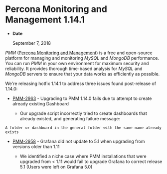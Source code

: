 # Percona Monitoring and Management 1.14.1


* **Date**

    September 7, 2018


*PMM* ([Percona Monitoring and Management](https://www.percona.com/doc/percona-monitoring-and-management/index.html)) is a free and open-source platform for managing and monitoring *MySQL* and *MongoDB* performance. You can run *PMM* in your own environment for maximum security and reliability. It provides thorough time-based analysis for *MySQL* and *MongoDB* servers to ensure that your data works as efficiently as possible.

We're releasing hotfix 1.14.1 to address three issues found post-release of
1.14.0:


* [PMM-2963](https://jira.percona.com/browse/PMM-2963) - Upgrading to PMM 1.14.0 fails due to attempt to create already
existing Dashboard


    * Our upgrade script incorrectly tried to create dashboards that already
existed, and generating failure message:

```
A folder or dashboard in the general folder with the same name already exists
```


* [PMM-2958](https://jira.percona.com/browse/PMM-2958) - Grafana did not update to 5.1 when upgrading from versions
older than 1.11


    * We identified a niche case where PMM installations that were upgraded from
< 1.11 would fail to upgrade Grafana to correct release 5.1 (Users were
left on Grafana 5.0)
